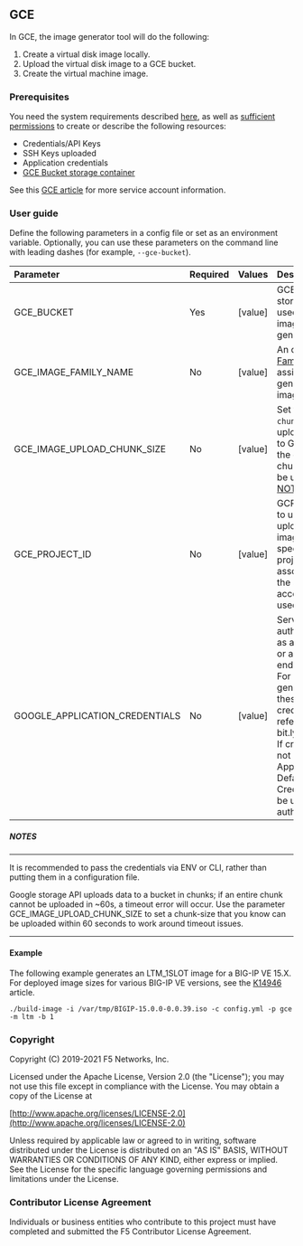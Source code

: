 ## GCE

In GCE, the image generator tool will do the following:

1. Create a virtual disk image locally.
2. Upload the virtual disk image to a GCE bucket.
3. Create the virtual machine image.


### Prerequisites

You need the system requirements described [here](../../../README.md), as well as [sufficient permissions][9] to create or describe the following resources:

* Credentials/API Keys
* SSH Keys uploaded
* Application credentials
* [GCE Bucket storage container][1]

See this [GCE article][9] for more service account information.


###  User guide

Define the following parameters in a config file or set as an environment variable.  Optionally, you can use these parameters on the command line with leading dashes (for example, `--gce-bucket`).

|Parameter|Required|Values|Description|
|:--------|:-------|:-----|:----------|
|GCE_BUCKET|Yes|[value]|GCE disk storage bucket used during image generation.|
|GCE_IMAGE_FAMILY_NAME|No|[value]|An optional [Family Name][10] to assign to the generated image.|
|GCE_IMAGE_UPLOAD_CHUNK_SIZE|No|[value]|Set the size of `chunks` used to upload images to GCS. If unset, the default chunk-size will be used. See [NOTES](#NOTES) below.|
|GCE_PROJECT_ID|No|[value]|GCP Project ID to use for uploaded images. If not specified, the project id associated with the service account will be used.|
|GOOGLE_APPLICATION_CREDENTIALS|No|[value]|Service account auth credentials as a JSON string or a file path ending in .json.  For help with generating these credentials, refer to bit.ly/2MYQpHN. If credentials are not explictly set, Application Default Credentials will be used for authentication.|

##### NOTES
-----------

It is recommended to pass the credentials via ENV or CLI, rather than putting them in a configuration file.

Google storage API uploads data to a bucket in chunks; if an entire chunk cannot
be uploaded in ~60s, a timeout error will occur. Use the parameter
GCE_IMAGE_UPLOAD_CHUNK_SIZE to set a chunk-size that you know can be uploaded
within 60 seconds to work around timeout issues.

---------------

#### Example

The following example generates an  LTM_1SLOT image for a BIG-IP VE 15.X. For deployed image sizes for various BIG-IP VE versions, see the [K14946][4] article.

```
./build-image -i /var/tmp/BIGIP-15.0.0-0.0.39.iso -c config.yml -p gce -m ltm -b 1

```

### Copyright

Copyright (C) 2019-2021 F5 Networks, Inc.

Licensed under the Apache License, Version 2.0 (the "License"); you may not
use this file except in compliance with the License. You may obtain a copy of
the License at  

[http://www.apache.org/licenses/LICENSE-2.0](http://www.apache.org/licenses/LICENSE-2.0)  

Unless required by applicable law or agreed to in writing, software
distributed under the License is distributed on an "AS IS" BASIS, WITHOUT
WARRANTIES OR CONDITIONS OF ANY KIND, either express or implied. See the
License for the specific language governing permissions and limitations under
the License.


### Contributor License Agreement

Individuals or business entities who contribute to this project must have
completed and submitted the F5 Contributor License Agreement.



[1]: https://cloud.google.com/storage/docs/creating-buckets
[9]: https://cloud.google.com/iam/docs/creating-managing-service-accounts
[3]: https://github.com/f5devcentral/f5-bigip-image-generator/blob/master/README.md#image-generator-prerequisites
[4]: https://support.f5.com/csp/article/K14946
[10]: https://cloud.google.com/compute/docs/images#image_families

